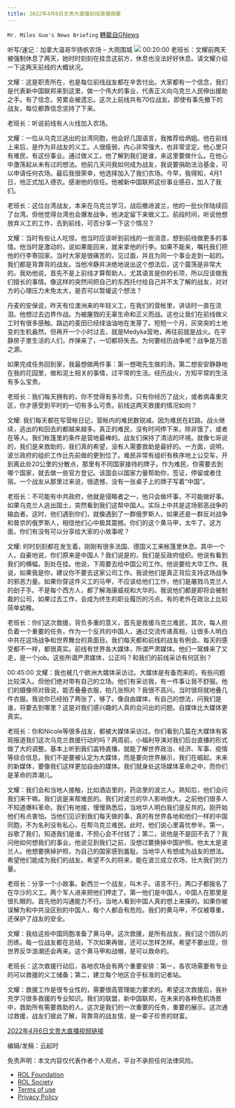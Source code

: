 ```yaml
---
title: 2022年4月6日文贵大直播前线直播摘要
---
```

`Mr. Miles Guo's News Briefing` [轉載自GNews](https://gnews.org/zh-hans/2299920/)

听写/速记：加拿大温哥华扬帆农场 – 大雨围城
![](https://assets.gnews.org/wp-content/uploads/2022/04/4061-1.jpg)
00:20:00
老班长：文耀前两天被强制休息了两天，她时时刻刻在挂念这前方，休息也没法好好休息。请文耀介绍一下这两天前线的大概状况。

文耀：这是职责所在，也是每位前线战友都在辛苦付出。大家都有一个信念，我们是代表新中国联邦来到这里，做一个伟大的事业，代表正义向乌克兰人民伸出援助之手。有了信念，劳累会被遗忘。这次上前线共有70位战友。即使有事先撤下的战友，每位都靠信念坚持了下来。

老班长：听说前线有人火线加入农场。

文耀：一位从乌克兰逃出的台湾同胞，他会好几国语言，我推荐给炳姐。他在前线上来后，是作为非战友的义工。人很瘦弱，内心非常强大，也非常坚定。他心里只有难民，有这份事业。通过做义工，他了解到我们是谁，来这里要做什么。在他心中激荡起从未有过的想法。他前几天问我如何成为战友，我说要捐助法治基金，可以申请任何农场。最后我很荣幸，他选择加入了我们农场。今早，我得知，4月1日，他正式加入德农。感谢他的信任。他被新中国联邦这份事业感召，加入了我们。

老班长：这位台湾战友，本来在乌克兰学习，战后撤进波兰，他的一批伙伴陆续回了台湾。但他觉得台湾也会爆发战争，他决定留下来做义工。前段时间，听说他想放弃义工的工作，去到前线，可否分享一下这个情况？

文耀：当时有些让人吃惊。他当时应该听到前线的一些消息，想到前线做更多的事情。他当时是激动的，说如果能回来，就来拿他的行李。如果不能来，嘱托我们把他的行李寄回家。当时大家是很痛苦的，见过面，并且为同一个事业走到一起的。我们都是背靠背的战友。当他冷静并决绝地说出这个想法后，这个震荡是非常大的。我劝他说，首先不是上前线才算帮助人，尤其语言是你的长项，所以应该做我们擅长的事情。像这样的突然间把自己的东西托付给自己并不太了解的战友，对对方的心理压力未免太大，是否可以暂缓这个想法？

丹麦的安保说，昨天有位澳洲来的年轻义工，在我们的营帐里，讲话时一直在流泪。他想过去边界作战。为被屠戮的无辜生命和正义而战。这也让我们在前线做义工时有很多感触。路边的麦田已经绿油油地在发芽了。短短一个月，灰突突的土地变的生机盎然。但再开一个小时过去，就是Medyka营地，再往前就是战火。在平静房子里生活的人们，炸弹来了，一切都将失去。为何要经历战争呢？战争是万恶之源。

如果完成任务回到家，我最想做两件事：第一想喝先生做的汤，第二想安安静静地在我的花园里，做和泥土相关的事情，过平常的生活。经历战火，方知平常的生活有多么宝贵。

老班长：我们每天拥有的，你不觉得有多珍贵。只有你经历了战火，或者病毒重灾区，你才感受到平时的一切有多么可贵。前线这两天救援的情况如何？

文耀: 我们每天都在写营帐日记，营帐内的难民数锐减。因为难民在赶路。战火继续，逃出的和回去的都越来越多。真正的难民，没有时间停下来，除非饿了，或者在等人。我们帐篷里的条件是营地最棒的。战友们保持了清洁的环境。就像七哥说的，我们是来救助的，我们真的希望，没有人需要救助是最好的。一方面，说明，波兰政府的组织工作比先前做的更到位了。难民非常有组织有秩序地上公交车，开到离此处20公里的分散点，那里有不同国家接待的牌子。作为难民，你需要去到哪个国家，就去做一些官方登记。该国会以国家力量帮助你，签证，停留或者住宿。一个战友从那里过来说，很遗憾，没有一张桌子上的牌子写着“中国”。

老班长：不可能有中共政府，他就是侵略者之一，他只会做坏事，不可能做好事。如果乌克兰人逃出国土，突然看到我们这帮中国人。实际上中共是这场邪恶战争的输血者。这时，他们遇到你们，就像遇到了一群俄罗斯人，如果还是一群反对战争和普京的俄罗斯人，相信他们心中极其震撼。你们的这个黄马甲，太牛了。这方面，你们有没有可以分享给大家的小故事呢？

文耀: 时时刻刻都在发生着。刚刚有很多法国、德国义工来帐篷里休息。其中一个人，自豪地说，你们原来是中国人？我们说是的，我们是反政府组织。他说有看到我们的横幅，到处在挂。他说，下周要去给中国公司工作。他说要给大华工作。我说，如果我是你，建议你不要去这家公司工作。我说他们是真正背后支持这场战争的邪恶力量。如果你穿这件义工的马甲，不应该给他们工作，他们是屠戮乌克兰人的刽子手。不是每个西方人，都了解海康威视和大华的。我说他们都是即将会被制裁的公司，如果过去工作，会成为终生的职业履历的污点。有的老外在政治上比较简单幼稚。

老班长：你们这次救援，背负多重的意义，首先是救援乌克兰难民，其次，每人担负着一个重要的任务，作为一个反共的中国人，通过交流传递真相，让很多人明白中共在这场战争和世界舞台的真面目。我们每天都和前线的战友有例会。每天的感受都不一样，都很真实。前线有世界各大媒体，所谓严肃媒体。他们一窝蜂来了又走，是一个job。这些所谓严肃媒体，公正吗？和我们的前线采访有何区别？

00:45:00
文耀：我也被几个欧洲大媒体采访过。大媒体是有备而来的，有些问题比较深入。但他们绝对带有自己的立场。他们有采访我，有一件事让我不舒服。他们的摄像师对我说，能否叠叠衣服，拍几张照片？我很不高兴。当时很将就地叠几件衣服。我说你已经拍了两张了，够了。像自由媒体，有自己的想法，问我们是谁，将要去到哪里？这是对我们感兴趣的人真的会问出的问题。自媒体比大媒体更真实。

老班长：你和Nicole等很多战友，都被大媒体采访过。你们看到几篇在大媒体有客观报道我们这次乌克兰救援行动的吗？两周前，小福利导演对我们后台直播的形式做了大的调整。基本上听到我们盖特直播，就能了解世界政治、经济、军事、疫情等综合信息。我们不是要被认定为大媒体，而是要向世界展示，我们在崛起。未来的新媒体，要像我们这样更加自由的媒体。我们就身处这场媒体革命之中，而你们是革命的弄潮儿。

文耀：我们会和当地人接触，比如酒店里的，药店里的波兰人。熟知后，他们会问我们来干嘛。我们说是来帮难民的。我们对波兰的华人影响很大。之前他们很多人不知道爆料革命。我们有地接，慢慢熟悉后，当地华人明白我们是反共的。刚开始他们有点害怕。当他们见识到我们每天做的事，真的有世界各地和他们一样的中国同胞，不为名利没有私心，在帮乌克兰难民。此时，他们说心里喜忧参半。第一，谷歌了我们，知道我们是谁，不担心会不付钱了；第二，说他是不是回不去了？我问他如何想我们的事业。他说见到我们之前，没想过要换掉中国护照。他太太是波兰人。他想要换掉护照，为自己的国家感到羞耻。当地华人有想成为战友的想法。希望他们能成为我们的战友。希望不久的将来，能在波兰成立农场，壮大我们的力量。

老班长：分享一个小故事。新西兰一个战友，叫木子。语言不行，两口子都报名了在华沙的义工。两个军人进来把他们押走了。第一他们是中国人，中国人在那里是很扎眼的。首先他的沟通能力不行。当地人看到中国人真的想上来揍的。如果你被误解为和中共没区别的中国人，每个人都会有危险。我们的黄马甲，不仅被尊重，还保护了战友的安全。

文耀：我给这些中国同胞准备了黄马甲。这次救援，是所有战友，我们这个团队的历练。每一位战友都在总结，下次如果再做，还可以怎样怎样。希望不要出现，但世界反华浪潮还会再来。这个黄马甲和战帽，是可以救命的。

老班长：这次救援行动后，各地农场会有两个重要安排：第一，各农场需要有专业的可以救援的义工储备；第二，建立每个地区合乎标准的记者站。

文耀：救援工作是很专业性的，需要很高管理能力要求的。希望这次救援后，我补充学习很多救援的专业知识。我们的联盟，新中国联邦，在未来的各种危机场景中，救助所有需要救助的人。这次是我们的一次重要的任务，重要的展示。这次通过救援，战友们彼此了解，背靠背的战友情，是一辈子珍贵的财富。

[2022年4月6日文贵大直播视频链接](https://gettr.com/streaming/p13unl27254)

编辑/发稿：云起时

 

免责声明：本文内容仅代表作者个人观点，平台不承担任何法律风险。

- [ROL Foundation](https://rolfoundation.org/)
- [ROL Society](https://rolsociety.org/)
- [Terms of use](https://gnews.org/terms-of-use-3/)
- [Privacy Policy](https://gnews.org/privacy-policy/)
